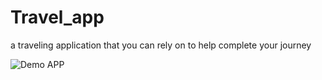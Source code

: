 # Travel_app
 
a traveling application that you can rely on to help complete your journey

![Demo APP](/asset/app "Demo APP")
